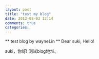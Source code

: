 ```yaml
---
layout: post
title: "test my blog"
date: 2012-08-03 13:14
comments: true
categories: 
---
```

** test blog by wayneLin **
Dear suki,
Hello!

suki，你好!
测试blog地址。

